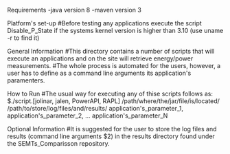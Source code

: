 Requirements
-java version 8
-maven version 3

Platform's set-up
#Before testing any applications execute the script Disable_P_State if the systems kernel version is higher than 3.10 (use uname -r to find it)

General Information
#This directory contains a number of scripts that will execute an applications and on the site will retrieve energy/power measurements.
#The whole process is automated for the users, however, a user has to define as a command line arguments its application's paramenters.

How to Run
#The usual way for executing any of thise scripts follows as:
	$./script.[jolinar, jalen, PowerAPI, RAPL] /path/where/the/jar/file/is/located/ /path/to/store/log/files/and/results/ application's_parameter_1, application's_parameter_2, ... application's_parameter_N

Optional Information
#It is suggested for the user to store the log files and results (command line arguments $2) in the results directory found under the SEMTs_Comparisson repository.

